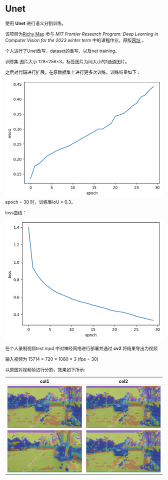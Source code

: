 # Unet

使用 **Unet** 进行语义分割训练。

该项目为[Richy Mao](https://github.com/Richard17425 "Richard17425") 参与 *MIT Frontier Research Program: Deep Learning in Computer Vision for the 2023 winter term* 中的课程作业。原版[网址](https://github.com/Richard17425/Deep-Learning-in-Computer-Vision/blob/main/homework/SoftwareLabPart2/work_SoftwareLab2.ipynb) 。

个人进行了Unet改写，dataset的重写、以及net training。

训练集 图片大小 128×256×3，标签图片为同大小的1通道图片。

之后对代码进行扩展，在原数据集上进行更多次训练，训练结果如下：

![img](./images/mIoU.png) epoch = 30 时，训练集IoU = 0.3。

loss曲线：

![loss](images/loss.png)

在个人录制视频*test.mp4* 中对神经网络进行部署并通过 **cv2** 将结果导出为视频

输入视频为 15714 × 720 × 1080 × 3  (fps = 30)

以原图对视频帧进行分割，效果如下所示:

    

|          col1          | col2                       |
| :---------------------: | -------------------------- |
| ![image](images/mix.png) | ![pictures2](images/mix.png) |
| ![img](images/mix-45.png) | ![img](images/mix-47.png)    |
